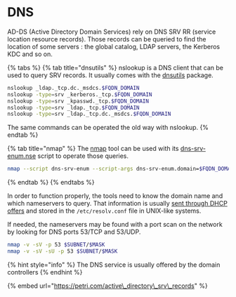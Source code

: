 # DNS

AD-DS \(Active Directory Domain Services\) rely on DNS SRV RR \(service location resource records\). Those records can be queried to find the location of some servers : the global catalog, LDAP servers, the Kerberos KDC and so on. 

{% tabs %}
{% tab title="dnsutils" %}
nslookup is a DNS client that can be used to query SRV records. It usually comes with the [dnsutils](https://packages.debian.org/buster/dnsutils) package.

```bash
nslookup _ldap._tcp.dc._msdcs.$FQDN_DOMAIN
nslookup -type=srv _kerberos._tcp.$FQDN_DOMAIN
nslookup -type=srv _kpasswd._tcp.$FQDN_DOMAIN
nslookup -type=srv _ldap._tcp.$FQDN_DOMAIN
nslookup -type=srv _ldap._tcp.dc._msdcs.$FQDN_DOMAIN
```

The same commands can be operated the old way with nslookup.
{% endtab %}

{% tab title="nmap" %}
The [nmap](https://nmap.org/) tool can be used with its [dns-srv-enum.nse](https://nmap.org/nsedoc/scripts/dns-srv-enum.html) script to operate those queries.

```bash
nmap --script dns-srv-enum --script-args dns-srv-enum.domain=$FQDN_DOMAIN
```
{% endtab %}
{% endtabs %}

In order to function properly, the tools need to know the domain name and which nameservers to query. That information is usually [sent through DHCP offers](dhcp.md) and stored in the `/etc/resolv.conf` file in UNIX-like systems. 

If needed, the nameservers may be found with a port scan on the network by looking for DNS ports 53/TCP and 53/UDP.

```bash
nmap -v -sV -p 53 $SUBNET/$MASK
nmap -v -sV -sU -p 53 $SUBNET/$MASK
```

{% hint style="info" %}
The DNS service is usually offered by the domain controllers
{% endhint %}

{% embed url="https://petri.com/active\_directory\_srv\_records" %}



